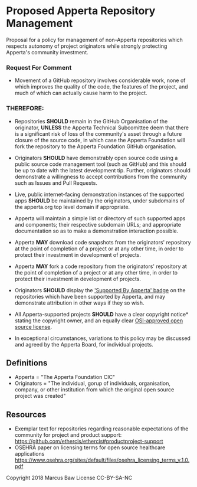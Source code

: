 # Proposed Apperta Repository Management
Proposal for a policy for management of non-Apperta repositories which respects autonomy of project originators while strongly protecting Apperta's community investment. 

### Request For Comment

* Movement of a GitHub repository involves considerable work, none of which improves the quality of the code, the features of the project, and much of which can actually cause harm to the project.

### THEREFORE:

* Repositories **SHOULD** remain in the GitHub Organisation of the originator, **UNLESS** the Apperta Technical Subcomittee deem that there is a significant risk of loss of the community's asset through a future closure of the source code, in which case the Apperta Foundation will fork the repository to the Apperta Foundation GitHub organisation.

* Originators **SHOULD** have demonstrably open source code using a public source code management tool (such as GitHub) and this should be up to date with the latest development tip. Further, originators should demonstrate a willingness to accept contributions from the community such as Issues and Pull Requests.

* Live, public internet-facing demonstration instances of the supported apps **SHOULD** be maintained by the originators, under subdomains of the apperta.org top level domain if appropriate.

* Apperta will maintain a simple list or directory of such supported apps and components; their respective subdomain URLs; and appropriate documentation so as to make a demonstration interaction possible.

* Apperta **MAY** download code snapshots from the originators' repository at the point of completion of a project or at any other time, in order to protect their investment in development of projects.

* Apperta **MAY** fork a code repository from the originators' repository at the point of completion of a project or at any other time, in order to protect their investment in development of projects.

* Originators **SHOULD** display the ['Supported By Apperta' badge](https://github.com/AppertaFoundation/apperta-image-assets/blob/master/supported_by_apperta_lores.png) on the repositories which have been supported by Apperta, and may demonstrate attribution in other ways if they so wish.

* All Apperta-supported projects **SHOULD** have a clear copyright notice* stating the copyright owner, and an equally clear [OSI-approved open source license](https://opensource.org/licenses).

* In exceptional circumstances, variations to this policy may be discussed and agreed by the Apperta Board, for individual projects.

## Definitions
* Apperta = "The Apperta Foundation CIC"
* Originators = "The individual, gorup of individuals, organisation, company, or other institution from which the original open source project was created"

## Resources
* Exemplar text for repositories regarding reasonable expectations of the community for project and product support:
https://github.com/ethercis/ethercis#productproject-support
* OSEHRA paper on licensing terms for open source healthcare applications
https://www.osehra.org/sites/default/files/osehra_licensing_terms_v.1.0.pdf

Copyright 2018 Marcus Baw
License CC-BY-SA-NC
